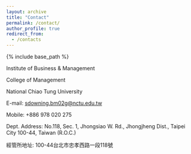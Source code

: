 ```yaml
---
layout: archive
title: "Contact"
permalink: /contact/
author_profile: true
redirect_from:
  - /contacts
---
```


{% include base_path %}



Institute of Business & Management 

College of Management

National Chiao Tung University

E-mail: [sdowning.bm02g@nctu.edu.tw](mailto:sdowning.bm02g@nctu.edu.tw "Email: sdowning.bm02g@nctu.edu.tw")

Mobile: +886 978 020 275

Dept. Address: No.118, Sec. 1, Jhongsiao W. Rd., Jhongjheng Dist., Taipei City 100-44, Taiwan (R.O.C.) 

經管所地址: 100-44台北市忠孝西路一段118號
